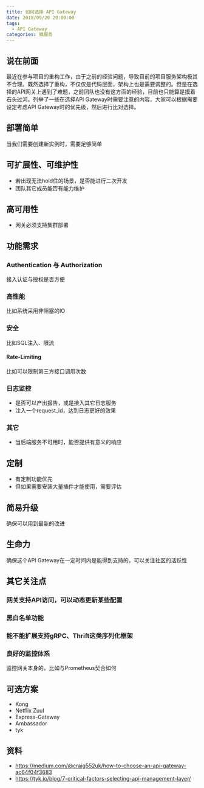 ```yaml
---
title: 如何选择 API Gateway
date: 2018/09/20 20:00:00
tags:
  - API Gateway
categories: 微服务
---
```


## 说在前面
最近在参与项目的重构工作，由于之前的经验问题，导致目前的项目服务架构极其不合理。既然选择了重构，不仅仅是代码层面，架构上也是需要调整的。但是在选择的API网关上遇到了难题，之前团队也没有这方面的经验，目前也只能算是摸着石头过河。列举了一些在选择API Gateway时需要注意的内容，大家可以根据需要设定考虑API Gateway时的优先级，然后进行比对选择。

## 部署简单
当我们需要创建新实例时，需要足够简单

## 可扩展性、可维护性
* 若出现无法hold住的场景，是否能进行二次开发
* 团队其它成员能否有能力维护

## 高可用性
* 网关必须支持集群部署
<!-- more -->

## 功能需求
### Authentication 与 Authorization
接入认证与授权是否方便

### 高性能
比如系统采用非阻塞的IO

### 安全
比如SQL注入、限流

#### Rate-Limiting
比如可以限制第三方接口调用次数

### 日志监控
* 是否可以产出报告，或是接入其它日志服务
* 注入一个request\_id，达到日志更好的效果

### 其它
* 当后端服务不可用时，能否提供有意义的响应

## 定制
* 有定制功能优先
* 但如果需要安装大量插件才能使用，需要评估

## 简易升级
确保可以用到最新的改进

## 生命力
确保这个API Gateway在一定时间内是能得到支持的，可以关注社区的活跃性

## 其它关注点
### 网关支持API访问，可以动态更新某些配置

### 黑白名单功能

### 能不能扩展支持gRPC、Thrift这类序列化框架

### 良好的监控体系
监控网关本身的，比如与Prometheus契合如何

## 可选方案
- Kong
- Netflix Zuul
- Express-Gateway
- Ambassador
- tyk

## 资料
- https://medium.com/@craig552uk/how-to-choose-an-api-gateway-ac64f04f3683
- https://tyk.io/blog/7-critical-factors-selecting-api-management-layer/